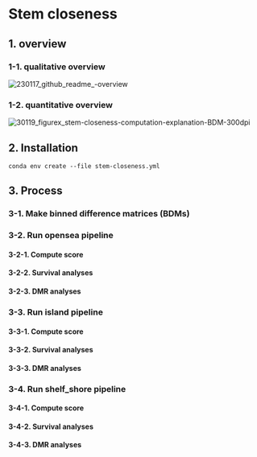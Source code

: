 # Stem closeness
## 1. overview
### 1-1. qualitative overview
![230117_github_readme_-overview](https://user-images.githubusercontent.com/86412887/212884165-b1908130-92cb-4623-8d48-ebbde1cda9ce.png)
### 1-2. quantitative overview
![30119_figurex_stem-closeness-computation-explanation-BDM-300dpi](https://user-images.githubusercontent.com/86412887/213362375-203bb05a-5253-49bb-b39e-53bd4b8c645f.png)
## 2. Installation
```shell
conda env create --file stem-closeness.yml
```
## 3. Process

### 3-1. Make binned difference matrices (BDMs)
### 3-2. Run opensea pipeline

#### 3-2-1. Compute score
#### 3-2-2. Survival analyses
#### 3-2-3. DMR analyses

### 3-3. Run island pipeline
#### 3-3-1. Compute score
#### 3-3-2. Survival analyses
#### 3-3-3. DMR analyses

### 3-4. Run shelf\_shore pipeline
#### 3-4-1. Compute score
#### 3-4-2. Survival analyses
#### 3-4-3. DMR analyses
